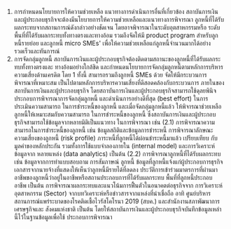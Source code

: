 1. การกำหนดนโยบายการให้ความช่วยเหลือ
แนวทางการดำเนินการอื่นที่เกี่ยวข้อง
สถาบันการเงินและผู้ประกอบธุรกิจจะต้องมีนโยบายการให้ความช่วยเหลือและแนวทางการพิจารณา
ลูกหนี้ที่ได้รับผลกระทบจากสถานการณ์ดังกล่าวอย่างชัดเจน โดยอาจพิจารณาในระดับอุตสาหกรรมหรือ
ระดับพื้นที่ที่ได้รับผลกระทบทั้งทางตรงและทางอ้อม รวมถึงจัดให้มี product program สำหรับลูกหนี้รายย่อย
และลูกหนี้ micro SMEs' เพื่อให้ความช่วยเหลือแก่ลูกหนี้จำนวนมากได้อย่างรวดเร็วและทันการณ์
2. การจัดกลุ่มลูกหนี้
สถาบันการเงินและผู้ประกอบธุรกิจต้องติดตามสถานะของลูกหนี้ที่ได้รับผลกระทบทั้งทางตรงและ
ทางอ้อมอย่างใกล้ชิด และกำหนดนโยบายการจัดกลุ่มลูกหนี้ตามหลักการบริหารความเสี่ยงด้านเครดิต โดย
1 ทั้งนี้ สามารถรวมถึงลูกหนี้ SMEs ด้วย
จัดให้มีกระบวนการพิจารณาที่เหมาะสม เป็นไปตามหลักการบริหารความเสี่ยงที่ดีสอดคล้องกับกระบวนการ
ภายในของสถาบันการเงินและผู้ประกอบธุรกิจ โดยสถาบันการเงินและผู้ประกอบธุรกิจสามารถใช้ดุลยพินิจ
ประกอบการพิจารณาการจัดกลุ่มลูกหนี้ และดำเนินการอย่างดีที่สุด (best effort) ในการประเมินความสามารถ
ในการชำระหนี้ของลูกหนี้ และเมื่อจัดกลุ่มลูกหนี้แล้ว ให้พิจารณาช่วยเหลือลูกหนี้ให้เหมาะสมกับความสามารถ
ในการชำระหนี้ของลูกหนี้ ซึ่งสถาบันการเงินและผู้ประกอบธุรกิจสามารถใช้ข้อมูลจากหลายมิติเป็นแนวทาง
ในการพิจารณา เช่น
(2.1) การพิจารณาความสามารถในการชำระหนี้ของลูกหนี้ เช่น ข้อมูลสถิติและข้อมูลการชำระหนี้
การพิจารณาลักษณะความเสี่ยงของลูกหนี้ (risk profile) ภาระหนี้ที่ลูกหนี้ได้ผ่อนชำระหนี้มาแล้ว เปรียบเทียบ
กับมูลค่าของหลักประกัน รวมทั้งการใช้แบบจำลองภายใน (internal model) และการวิเคราะห์ข้อมูลจาก
หลายแหล่ง (data analytics) เป็นต้น
(2.2) การพิจารณาลูกหนี้ที่ได้รับผลกระทบ เช่น ข้อมูลจากการทำแบบสอบถาม การสัมภาษณ์
ลูกหนี้ ข้อมูลที่ลูกหนี้แจ้งแก่ผู้ประกอบการธุรกิจ เอกสารจากนายจ้างที่แสดงให้เห็นว่าลูกหนี้มีรายได้ที่ลดลง
ประวัติการเข้าร่วมมาตรการที่ผ่านมา อาชีพของลูกหนี้ว่าอยู่ในอาชีพหรือสถานประกอบการที่ได้รับผลกระทบ
พื้นที่ที่ลูกหนี้ประกอบอาชีพ เป็นต้น การพิจารณาผลกระทบและแนวโน้มการฟื้นตัวในอนาคตต่อธุรกิจจาก
การวิเคราะห์อุตสาหกรรม (Sector) จากบทวิเคราะห์หรือข่าวสารจากแหล่งที่น่าเชื่อถือ อาทิ ศูนย์บริหาร
สถานการณ์แพร่ระบาดของโรคติดเชื้อไวรัสโคโรนา 2019 (สบค.) และสำนักงานสภาพัฒนาการเศรษฐกิจและ
สังคมแห่งชาติ เป็นต้น โดยให้สถาบันการเงินและผู้ประกอบธุรกิจบันทึกข้อมูลเหล่านี้ไว้ในฐานข้อมูลเพื่อใช้
ประกอบการพิจารณา
